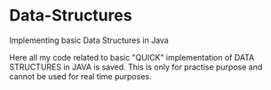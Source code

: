# Data-Structures
Implementing basic Data Structures in Java

Here all my code related to basic "QUICK" implementation of DATA STRUCTURES in JAVA is saved.
This is only for practise purpose and cannot be used for real time purposes.
